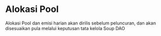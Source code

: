 # Alokasi Pool

Alokasi Pool dan emisi harian akan dirilis sebelum peluncuran, dan akan disesuaikan pula melalui keputusan tata kelola Soup DAO
